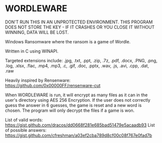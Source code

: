 # WORDLEWARE
DON'T RUN THIS IN AN UNPROTECTED ENVIRONMENT. THIS PROGRAM DOES NOT STORE THE KEY - IF IT CRASHES OR YOU CLOSE IT WITHOUT WINNING, DATA WILL BE LOST.

Windows Ransomware where the ransom is a game of Wordle.

Written in C using WINAPI.

Targeted extensions include:
.jpg, .txt, .ppt, .zip, .7z, .pdf, .docx, .PNG, .png, .log, .xlsx, .flac, .mp4, .mp3, .c, .gif, .doc, .pptx, .wav, .js, .avi, .cpp, .dat, .raw

Heavily inspired by Rensenware: https://github.com/0x00000FF/rensenware-cut

When WORDLEWARE is run, it will encrypt as many files as it can in the user's directory using AES 256 Encryption.
If the user does not correctly guess the answer in 6 guesses, the game is reset and a new word is chosen. The program will only decrypt the files if a game is won.

List of valid words: https://gist.github.com/dracos/dd0668f281e685bad51479e5acaadb93
List of possible answers: https://gist.github.com/cfreshman/a03ef2cba789d8cf00c08f767e0fad7b

